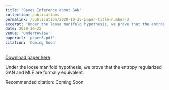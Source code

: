 ```yaml
---
title: "Bayes Inference about GAN"
collection: publications
permalink: /publication/2020-10-25-paper-title-number-3
excerpt: 'Under the loose manifold hypothesis, we prove that the entropy regularized GAN and MLE are formally equivalent.'
date: 2020-10-25
venue: 'Underreview'
paperurl: 'paper3.pdf'
citation: 'Coming Soon'
---
```


<a href='paper3.pdf'>Download paper here</a>

Under the loose manifold hypothesis, we prove that the entropy regularized GAN and MLE are formally equivalent.

Recommended citation: Coming Soon